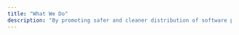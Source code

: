 ```yaml
---
title: "What We Do"
description: "By promoting safer and cleaner distribution of software packages, we dream of a world where you get a fabulous software on a device, very securely."
---
```

